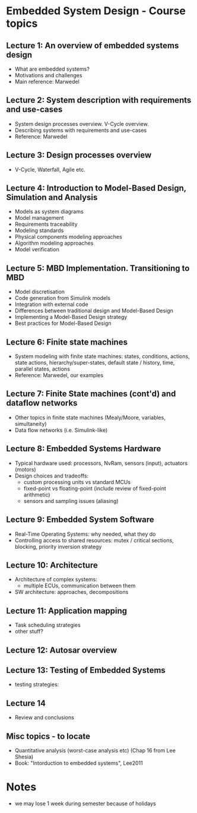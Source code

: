 # Embedded System Design - Course topics

## Lecture 1: An overview of embedded systems design
- What are embedded systems?
- Motivations and challenges
- Main reference: Marwedel

## Lecture 2: System description with requirements and use-cases
- System design processes overview. V-Cycle overview.
- Describing systems with requirements and use-cases
- Reference: Marwedel

## Lecture 3: Design processes overview
- V-Cycle, Waterfall, Agile etc.

## Lecture 4: Introduction to Model-Based Design, Simulation and Analysis
- Models as system diagrams
- Model management
- Requirements traceability
- Modeling standards
- Physical components modeling approaches
- Algorithm modeling approaches
- Model verification


## Lecture 5: MBD Implementation. Transitioning to MBD
- Model discretisation
- Code generation from Simulink models
- Integration with external code
- Differences between traditional design and Model-Based Design
- Implementing a Model-Based Design strategy
- Best practices for Model-Based Design


## Lecture 6: Finite state machines
- System modeling with finite state machines: states, conditions, actions, state actions, hierarchy/super-states, default state / history, time, parallel states, actions
- Reference: Marwedel, our examples

## Lecture 7: Finite State machines (cont'd) and dataflow networks
- Other topics in finite state machines (Mealy/Moore, variables, simultaneity)
- Data flow networks (i.e. Simulink-like)

## Lecture 8: Embedded Systems Hardware
- Typical hardware used: processors, NvRam, sensors (input), actuators (motors)
- Design choices and tradeoffs:
   - custom processing units vs standard MCUs
   - fixed-point vs floating-point (include review of fixed-point arithmetic)
   - sensors and sampling issues (aliasing)

## Lecture 9: Embedded System Software
- Real-Time Operating Systems: why needed, what they do
- Controlling access to shared resources: mutex / critical sections, blocking, priority inversion strategy

## Lecture 10: Architecture
- Architecture of complex systems:
   - multiple ECUs, communication between them
- SW architecture: approaches, decompositions 

## Lecture 11: Application mapping
- Task scheduling strategies
- other stuff?

## Lecture 12: Autosar overview

## Lecture 13: Testing of Embedded Systems
- testing strategies: 

## Lecture 14
- Review and conclusions

## Misc topics - to locate
- Quantitative analysis (worst-case analysis etc) (Chap 16 from Lee Shesia)
- Book: "Intorduction to embedded systems", Lee2011

# Notes
- we may lose 1 week during semester because of holidays

